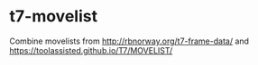 # t7-movelist
Combine movelists from http://rbnorway.org/t7-frame-data/ and https://toolassisted.github.io/T7/MOVELIST/
